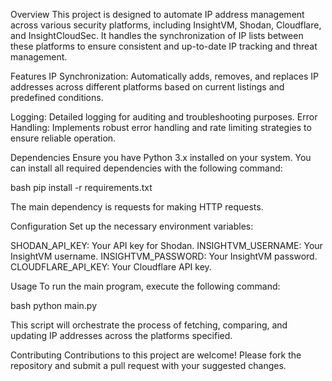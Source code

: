 Overview
This project is designed to automate IP address management across various security platforms, including InsightVM, Shodan, Cloudflare, and InsightCloudSec. It handles the synchronization of IP lists between these platforms to ensure consistent and up-to-date IP tracking and threat management.

Features
IP Synchronization: Automatically adds, removes, and replaces IP addresses across different platforms based on current listings and predefined conditions.

Logging: Detailed logging for auditing and troubleshooting purposes.
Error Handling: Implements robust error handling and rate limiting strategies to ensure reliable operation.

Dependencies
Ensure you have Python 3.x installed on your system. You can install all required dependencies with the following command:

bash
pip install -r requirements.txt

The main dependency is requests for making HTTP requests.

Configuration
Set up the necessary environment variables:

SHODAN_API_KEY: Your API key for Shodan.
INSIGHTVM_USERNAME: Your InsightVM username.
INSIGHTVM_PASSWORD: Your InsightVM password.
CLOUDFLARE_API_KEY: Your Cloudflare API key.

Usage
To run the main program, execute the following command:

bash
python main.py

This script will orchestrate the process of fetching, comparing, and updating IP addresses across the platforms specified.

Contributing
Contributions to this project are welcome! Please fork the repository and submit a pull request with your suggested changes.
